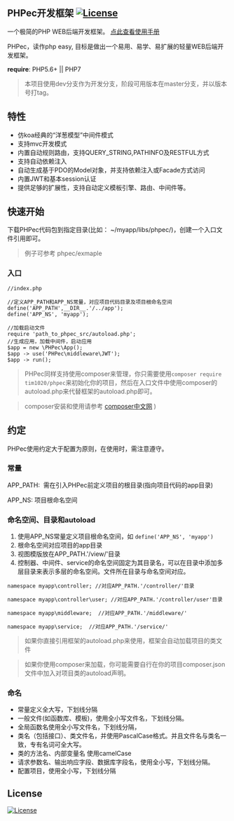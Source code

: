 PHPec开发框架  [![License](https://img.shields.io/badge/license-MIT-blue.svg)](http://opensource.org/licenses/MIT)
-------------

一个极简的PHP WEB后端开发框架。 [点此查看使用手册](doc/manual.md)

PHPec，读作php easy, 目标是做出一个易用、易学、易扩展的轻量WEB后端开发框架。

**require**: PHP5.6+ || PHP7

> 本项目使用dev分支作为开发分支，阶段可用版本在master分支，并以版本号打tag。


## 特性

- 仿koa经典的“洋葱模型”中间件模式
- 支持mvc开发模式
- 内置自动规则路由，支持QUERY_STRING,PATHINFO及RESTFUL方式
- 支持自动依赖注入
- 自动生成基于PDO的Model对象，并支持依赖注入或Facade方式访问
- 内置JWT和基本session认证
- 提供足够的扩展性，支持自动定义模板引擎、路由、中间件等。


## 快速开始

下载PHPec代码包到指定目录(比如： ~/myapp/libs/phpec/)，创建一个入口文件引用即可。

> 例子可参考 phpec/exmaple

### 入口 

```
//index.php

//定义APP_PATH和APP_NS常量，对应项目代码目录及项目根命名空间
define('APP_PATH',__DIR__.'/../app');
define('APP_NS', 'myapp');

//加载启动文件
require 'path_to_phpec_src/autoload.php';
//生成应用，加载中间件，启动应用
$app = new \PHPec\App();
$app -> use('PHPec\middleware\JWT');
$app -> run();
```

> PHPec同样支持使用composer来管理，你只需要使用```composer require tim1020/phpec```来初始化你的项目，然后在入口文件中使用composer的autoload.php来代替框架的autoload.php即可。

> composer安装和使用请参考 [composer中文网](https://docs.phpcomposer.com/) ) 

## 约定

PHPec使用约定大于配置为原则，在使用时，需注意遵守。

### 常量

APP_PATH:  需在引入PHPec前定义项目的根目录(指向项目代码的app目录)

APP_NS:  项目根命名空间

### 命名空间、目录和autoload

1. 使用APP_NS常量定义项目根命名空间，如 ```define('APP_NS', 'myapp')```
2. 根命名空间对应项目的app目录
3. 视图模版放在APP_PATH.'/view/'目录
4. 控制器、中间件、service的命名空间固定为其目录名，可以在目录中添加多层目录来表示多层的命名空间。文件所在目录与命名空间对应。

```
namespace myapp\controller; //对应APP_PATH.'/controller/'目录

namespace myapp\controller\user; //对应APP_PATH.'/controller/user'目录

namespace myapp\middleware;  //对应APP_PATH.'/middleware/'

namespace myapp\service;  //对应APP_PATH.'/service/'
```

> 如果你直接引用框架的autoload.php来使用，框架会自动加载项目的类文件

> 如果你使用composer来加载，你可能需要自行在你的项目composer.json文件中加入对项目类的autoload声明。

### 命名

- 常量定义全大写，下划线分隔
- 一般文件(如函数库、模板)，使用全小写文件名，下划线分隔。
- 全局函数名使用全小写文件名，下划线分隔，
- 类名（包括接口）、类文件名，并使用PascalCase格式。并且文件名与类名一致，专有名词可全大写。
- 类的方法名、内部变量名 使用camelCase
- 请求参数名、输出响应字段、数据库字段名，使用全小写，下划线分隔。
- 配置项目，使用全小写，下划线分隔

## License

[![License](https://img.shields.io/badge/license-MIT-blue.svg)](http://opensource.org/licenses/MIT)
